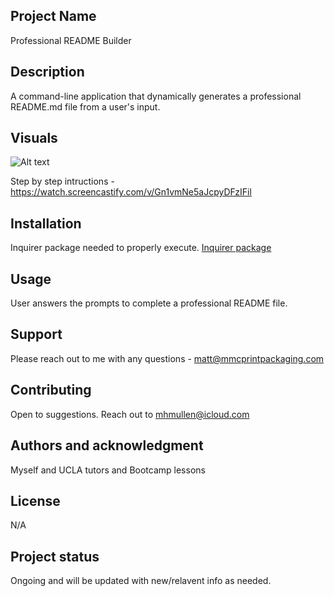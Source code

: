 ## Project Name
Professional README Builder

## Description
A command-line application that dynamically generates a professional README.md file from a user's input.

## Visuals
![Alt text](<Screenshot 2023-12-20 at 2.38.37 PM-1.png>)

Step by step intructions -
https://watch.screencastify.com/v/Gn1vmNe5aJcpyDFzIFil


## Installation
Inquirer package needed to properly execute.
[Inquirer package](https://www.npmjs.com/package/inquirer/v/8.2.4)

## Usage
User answers the prompts to complete a professional README file.

## Support
Please reach out to me with any questions - matt@mmcprintpackaging.com

## Contributing
Open to suggestions.  Reach out to mhmullen@icloud.com 

## Authors and acknowledgment
Myself and UCLA tutors and Bootcamp lessons

## License
N/A

## Project status
Ongoing and will be updated with new/relavent info as needed.
